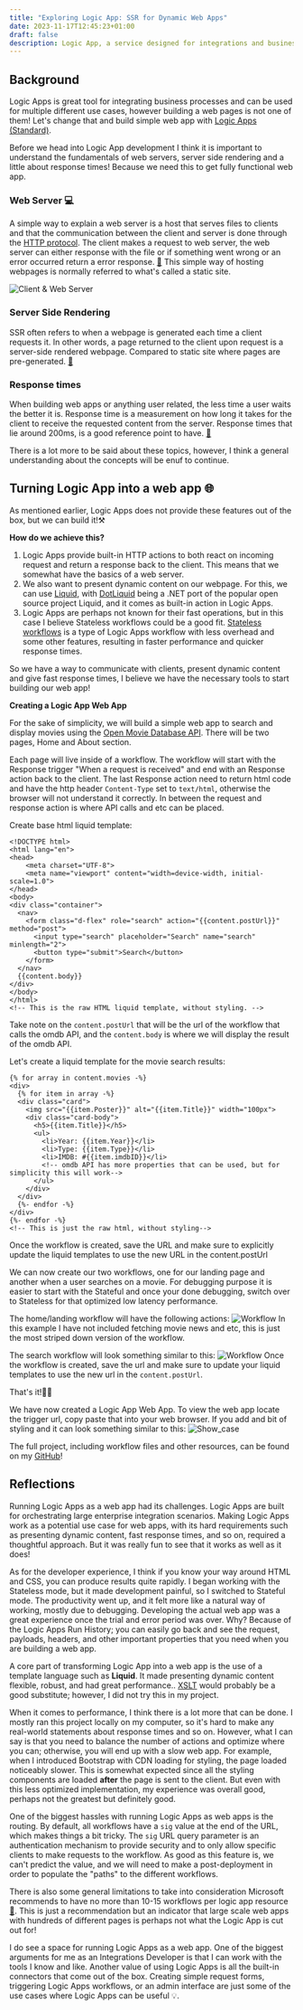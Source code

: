 ```yaml
---
title: "Exploring Logic App: SSR for Dynamic Web Apps"
date: 2023-11-17T12:45:23+01:00
draft: false
description: Logic App, a service designed for integrations and business processes. But in this post we will be transforming Logic Apps into a web experience by using server-side rendering (SSR).
---
```



## Background
Logic Apps is great tool for integrating business processes and can be used for multiple different use cases, however building a web pages is not one of them! Let's change that and build simple web app with <a href="https://learn.microsoft.com/en-us/azure/logic-apps/logic-apps-overview" target="_blank" rel="noopener noreferrer">Logic Apps (Standard)</a>.

Before we head into Logic App development I think it is important to understand the fundamentals of web servers, server side rendering and a little about response times! Because we need this to get fully functional web app.

### Web Server 💻
A simple way to explain a web server is a host that serves files to clients and that the communication between the client and server is done through the <a href="https://developer.mozilla.org/en-US/docs/Glossary/HTTP" target="_blank" rel="noopener noreferrer">HTTP protocol</a>.
The client makes a request to web server, the web server can either response with the file or if something went wrong or an error occurred return a error response. <a href="https://developer.mozilla.org/en-US/docs/Learn/Common_questions/Web_mechanics/What_is_a_web_server" target="_blank" rel="noopener noreferrer">📖</a>
This simple way of hosting webpages is normally referred to what's called a static site. 

![Client & Web Server](clientwebserver.gif)

### Server Side Rendering
SSR often refers to when a webpage is generated each time a client requests it. In other words, a page returned to the client upon request is a server-side rendered webpage. Compared to static site where pages are pre-generated. <a href="https://dev.to/ebereplenty/server-side-rendering-ssr-vs-static-site-generation-ssg-214k" target="_blank" rel="noopener noreferrer">📖</a>


### Response times 
When building web apps or anything user related, the less time a user waits the better it is. Response time is a measurement on how long it takes for the client to receive the requested content from the server. Response times that lie around 200ms, is a good reference point to have. <a href="https://developer.mozilla.org/en-US/docs/Web/Performance/How_long_is_too_long" target="_blank" rel="noopener noreferrer">📖</a>

There is a lot more to be said about these topics, however, I think a general understanding about the concepts will be enuf to continue.

## Turning Logic App into a web app 🌐
As mentioned earlier, Logic Apps does not provide these features out of the box, but we can build it!⚒️

**How do we achieve this?**
1) Logic Apps provide built-in HTTP actions to both react on incoming request and return a response back to the client. This means that we somewhat have the basics of a web server. 
2) We also want to present dynamic content on our webpage. For this, we can use <a href="https://shopify.github.io/liquid" target="_blank" rel="noopener noreferrer">Liquid</a>, with <a href="https://github.com/dotliquid/dotliquid" target="_blank" rel="noopener noreferrer">DotLiquid</a> being a .NET port of the popular open source project Liquid, and it comes as built-in action in Logic Apps. 
3) Logic Apps are perhaps not known for their fast operations, but in this case I believe Stateless workflows could be a good fit. <a href="https://learn.microsoft.com/en-us/azure/logic-apps/single-tenant-overview-compare" target="_blank" rel="noopener noreferrer">Stateless workflows</a> is a type of Logic Apps workflow with less overhead and some other features, resulting in faster performance and quicker response times.

So we have a way to communicate with clients, present dynamic content and give fast response times, I believe we have the necessary tools to start building our web app!

**Creating a Logic App Web App**

For the sake of simplicity, we will build a simple web app to search and display movies using the <a href="https://www.omdbapi.com/" target="_blank" rel="noopener noreferrer">Open Movie Database API</a>. There will be two pages, Home and About section.  

Each page will live inside of a workflow. The workflow will start with the Response trigger "When a request is received" and end with an Response action back to the client. The last Response action need to return html code and have the http header ```Content-Type``` set to ```text/html```, otherwise the browser will not understand it correctly. In between the request and response action is where API calls and etc can be placed. 

Create base html liquid template: 
```
<!DOCTYPE html>
<html lang="en">
<head>
    <meta charset="UTF-8">
    <meta name="viewport" content="width=device-width, initial-scale=1.0">
</head>
<body>
<div class="container">
  <nav>
    <form class="d-flex" role="search" action="{{content.postUrl}}" method="post">
      <input type="search" placeholder="Search" name="search" minlength="2">
      <button type="submit">Search</button>
    </form>
  </nav>
  {{content.body}}
</div>
</body>
</html>
<!-- This is the raw HTML liquid template, without styling. -->
```
Take note on the `content.postUrl` that will be the url of the workflow that calls the omdb API, and the `content.body` is where we will display the result of the omdb API. 

Let's create a liquid template for the movie search results: 
```
{% for array in content.movies -%}
<div>
  {% for item in array -%}
  <div class="card">
    <img src="{{item.Poster}}" alt="{{item.Title}}" width="100px">
    <div class="card-body">
      <h5>{{item.Title}}</h5>
      <ul>
        <li>Year: {{item.Year}}</li>
        <li>Type: {{item.Type}}</li>
        <li>IMDB: #{{item.imdbID}}</li>
        <!-- omdb API has more properties that can be used, but for simplicity this will work-->
      </ul>
    </div>
  </div>
  {%- endfor -%}
</div>
{%- endfor -%}
<!-- This is just the raw html, without styling-->
```
Once the workflow is created, save the URL and make sure to explicitly update the liquid templates to use the new URL in the content.postUrl

We can now create our two workflows, one for our landing page and another when a user searches on a movie. For debugging purpose it is easier to start with the Stateful and once your done debugging, switch over to Stateless for that optimized low latency performance. 

The home/landing workflow will have the following actions: 
![Workflow](workflow_home.gif)
In this example I have not included fetching movie news and etc, this is just the most striped down version of the workflow. 

The search workflow will look something similar to this: 
![Workflow](workflow_search.gif)
Once the workflow is created, save the url and make sure to update your liquid templates to use the new url in the `content.postUrl`. 


That's it!🎉🙌 

We have now created a Logic App Web App. To view the web app locate the trigger url, copy paste that into your web browser. If you add and bit of styling and it can look something similar to this: 
![Show_case](show_case.gif) 

The full project, including workflow files and other resources, can be found on my <a href="https://github.com/antonidag/logic-app-web-app" target="_blank" rel="noopener noreferrer">GitHub</a>! 


## Reflections
Running Logic Apps as a web app had its challenges. Logic Apps are built for orchestrating large enterprise integration scenarios. Making Logic Apps work as a potential use case for web apps, with its hard requirements such as presenting dynamic content, fast response times, and so on, required a thoughtful approach. But it was really fun to see that it works as well as it does!

As for the developer experience, I think if you know your way around HTML and CSS, you can produce results quite rapidly. I began working with the Stateless mode, but it made development painful, so I switched to Stateful mode. The productivity went up, and it felt more like a natural way of working, mostly due to debugging. Developing the actual web app was a great experience once the trial and error period was over. Why? Because of the Logic Apps Run History; you can easily go back and see the request, payloads, headers, and other important properties that you need when you are building a web app.


A core part of transforming Logic App into a web app is the use of a template language such as **Liquid**. It made presenting dynamic content flexible, robust, and had great performance.. <a href="https://developer.mozilla.org/en-US/docs/Web/XSLT" target="_blank" rel="noopener noreferrer">XSLT</a> would probably be a good substitute; however, I did not try this in my project.

When it comes to performance, I think there is a lot more that can be done. I mostly ran this project locally on my computer, so it's hard to make any real-world statements about response times and so on. However, what I can say is that you need to balance the number of actions and optimize where you can; otherwise, you will end up with a slow web app. For example, when I introduced Bootstrap with CDN loading for styling, the page loaded noticeably slower. This is somewhat expected since all the styling components are loaded **after** the page is sent to the client. But even with this less optimized implementation, my experience was overall good, perhaps not the greatest but definitely good.


One of the biggest hassles with running Logic Apps as web apps is the routing. By default, all workflows have a `sig` value at the end of the URL, which makes things a bit tricky. The `sig` URL query parameter is an authentication mechanism to provide security and to only allow specific clients to make requests to the workflow. As good as this feature is, we can't predict the value, and we will need to make a post-deployment in order to populate the "paths" to the different workflows. 

There is also some general limitations to take into consideration Microsoft recommends to have no more than 10-15 workflows per logic app resource <a href="https://learn.microsoft.com/en-US/azure/logic-apps/create-single-tenant-workflows-azure-portal#best-practices-and-recommendations" target="_blank" rel="noopener noreferrer">📖</a>. This is just a recommendation but an indicator that large scale web apps with hundreds of different pages is perhaps not what the Logic App is cut out for! 

I do see a space for running Logic Apps as a web app. One of the biggest arguments for me as an Integrations Developer is that I can work with the tools I know and like. Another value of using Logic Apps is all the built-in connectors that come out of the box. Creating simple request forms, triggering Logic Apps workflows, or an admin interface are just some of the use cases where Logic Apps can be useful 💡.


